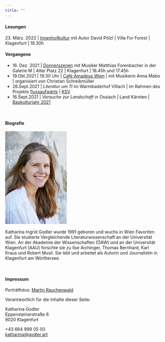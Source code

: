 ```yaml
---
title: ""
---
```


#### Lesungen

<span style=“color:grey“>23. März. 2022 | <a href="https://innenhofkultur.at/termine/lesung-mit-katharina-godler-und-david-poelzl-villa-for-forest/">Innenhofkultur</a> mit Autor David Pölzl | Villa For Forest | Klagenfurt | 19.30h</span>

#### Vergangene

* <span style=“color:grey“>16. Dez. 2021 | <a href="https://www.facebook.com/events/3114396665552831">Donnerszenen</a> mit Musiker Matthias Forenbacher in der Galerie M | Alter Platz 22 | Klagenfurt | 16.45h und 17.45h</span>
* 19.Okt.2021 | 19.30 Uhr | <a href="https://www.facebook.com/events/417808883035395/" target="_blank">Café Amadeus Wien</a> | mit Musikerin Anna Mabo | organisiert von Christian Schreibmüller
* <span style=“color:grey“>26.Sept.2021 | _Literatur um 11_ im Warmbaderhof Villach | im Rahmen des Projekts <a href="https://www.kulturstiftung.at/aktuell/termine-siegerprojekte/" target="_blank">flussaufwärts</a> | <a href="https://kaerntner-schriftsteller.at/" target="_blank">KSV</a></span>
* <span style=“color:grey“>16.Sept.2021 | _Versuche zur Landschaft_ in Ossiach | Land Kärnten | <a href="https://architektur-kaernten.at/programm/kalender/versuche-zur-landschaft" target="_blank">Baukulturjahr 2021</a></span> 

<p><br/></p>

#### Biografie
<img style="height: 300px" src="godler2_300px.jpg" />
<p>Katharina Ingrid Godler wurde 1991 geboren und wuchs in Wien Favoriten auf. Sie studierte Vergleichende Literaturwissenschaft an der Universität Wien. An der Akademie der Wissenschaften (ÖAW) und an der Universität Klagenfurt (AAU) forschte sie zu Ilse Aichinger, Thomas Bernhard, Karl Kraus und Robert Musil. Sie lebt und arbeitet als Autorin und Journalistin in Klagenfurt am Wörthersee.</p>

<p><br/></p>
<h4 id="impressum">Impressum</h4>
Porträtfotos: <a href="https://martinrauchenwald.com/">Martin Rauchenwald</a>
<p>Verantwortlich für die Inhalte dieser Seite:</p>
<p>Katharina Godler<br/>
Eppensteinerstraße 6<br/>
9020 Klagenfurt<br/>

+43 664 999 05 00<br/>
<a href="katharina@godler.art">katharina@godler.art</a>
